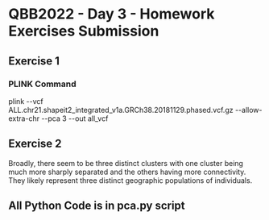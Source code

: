  # QBB2022 - Day 3 - Homework Exercises Submission
 ## Exercise 1
 ### PLINK Command
 plink --vcf ALL.chr21.shapeit2_integrated_v1a.GRCh38.20181129.phased.vcf.gz --allow-extra-chr --pca 3 --out all_vcf
 
 ## Exercise 2
 Broadly, there seem to be three distinct clusters with one cluster being much more sharply separated and the others having more connectivity. They likely represent three distinct geographic populations of individuals.
 
 ## All Python Code is in pca.py script